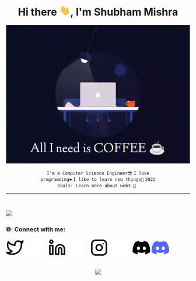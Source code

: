 <div align="center">
<h1>Hi there <img src="./img/Hi.gif" width="30px">, I'm Shubham Mishra</h1>

![alt text](./img/coffee.gif)

</div>


<div align="center" width="50">

<code>I'm a Computer Science Engineer😎</code>
<code>I love programming❤</code>
<code>I like to learn new things🌱</code>
<code>2022 Goals: Learn more about web3 🥅 </code>


---
</div>
</br>

  
![](https://github-readme-stats.vercel.app/api?username=TonyStark0801&include_all_commits=true&show_icons=true&theme=tokyonight)

<!---
## 🔥Competitive Coding
![Leetcode Stats](https://leetcode.card.workers.dev/?username=Shubham0801&theme=nord&border=3)
## ⌨️: Languages that I've most worked on
[![Most Used Langauges](https://github-readme-stats.vercel.app/api/top-langs/?username=TonyStark0801&include_all_commits=true&layout=compact&theme=tokyonight)](https://github.com/charfweh)
--->


 


### 🌐: Connect with me:
[![website](./img/twitter-light.svg)](https://twitter.com/mishras85003094#gh-light-mode-only)
[![website](./img/twitter-dark.svg)](https://twitter.com/mishras85003094#gh-dark-mode-only)
&nbsp;&nbsp;
[![website](./img/linkedin-light.svg)](https://www.linkedin.com/in/shubhammishra8149/#gh-light-mode-only)
[![website](./img/linkedin-dark.svg)](https://www.linkedin.com/in/shubhammishra8149/#gh-dark-mode-only)
&nbsp;&nbsp;
[![website](./img/instagram-light.svg)](https://www.instagram.com/_shubham.mishraa_/#gh-light-mode-only)
[![website](./img/instagram-dark.svg)](https://www.instagram.com/_shubham.mishraa_/#gh-dark-mode-only)
&nbsp;&nbsp;
[![website](./img/discord%20dark.svg)](https://www.instagram.com/_shubham.mishraa_/#gh-light-mode-only)
[![website](./img/discord%20light.svg)](https://www.instagram.com/_shubham.mishraa_/#gh-dark-mode-only)

<div align="center">
<br><img src="https://gpvc.arturio.dev/TonyStark0801">
</div>
